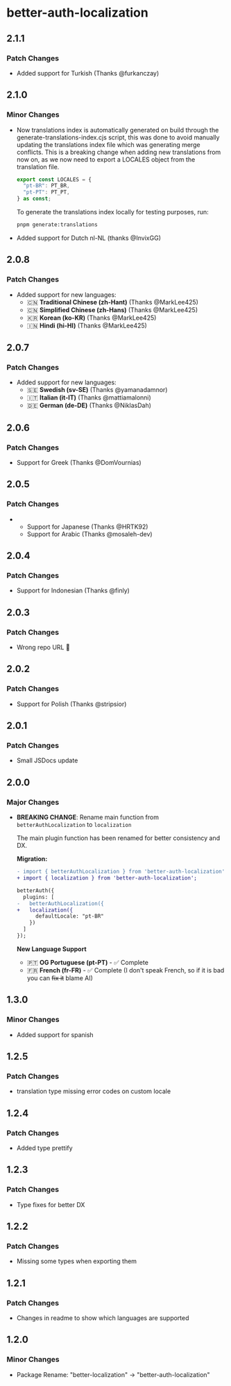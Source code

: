 # better-auth-localization

## 2.1.1

### Patch Changes

- Added support for Turkish (Thanks @furkanczay)

## 2.1.0

### Minor Changes

- Now translations index is automatically generated on build through the generate-translations-index.cjs script, this was done to avoid manually updating the translations index file which was generating merge conflicts.
  This is a breaking change when adding new translations from now on, as we now need to export a LOCALES object from the translation file.

  ```ts
  export const LOCALES = {
    "pt-BR": PT_BR,
    "pt-PT": PT_PT,
  } as const;
  ```

  To generate the translations index locally for testing purposes, run:

  ```bash
  pnpm generate:translations
  ```

- Added support for Dutch nl-NL (thanks @InvixGG)

## 2.0.8

### Patch Changes

- Added support for new languages:
  - 🇨🇳 **Traditional Chinese (zh-Hant)** (Thanks @MarkLee425)
  - 🇨🇳 **Simplified Chinese (zh-Hans)** (Thanks @MarkLee425)
  - 🇰🇷 **Korean (ko-KR)** (Thanks @MarkLee425)
  - 🇮🇳 **Hindi (hi-HI)** (Thanks @MarkLee425)

## 2.0.7

### Patch Changes

- Added support for new languages:
  - 🇸🇪 **Swedish (sv-SE)** (Thanks @yamanadamnor)
  - 🇮🇹 **Italian (it-IT)** (Thanks @mattiamalonni)
  - 🇩🇪 **German (de-DE)** (Thanks @NiklasDah)

## 2.0.6

### Patch Changes

- Support for Greek (Thanks @DomVournias)

## 2.0.5

### Patch Changes

- - Support for Japanese (Thanks @HRTK92)
  - Support for Arabic (Thanks @mosaleh-dev)

## 2.0.4

### Patch Changes

- Support for Indonesian (Thanks @finly)

## 2.0.3

### Patch Changes

- Wrong repo URL 🤦

## 2.0.2

### Patch Changes

- Support for Polish (Thanks @stripsior)

## 2.0.1

### Patch Changes

- Small JSDocs update

## 2.0.0

### Major Changes

- **BREAKING CHANGE**: Rename main function from `betterAuthLocalization` to `localization`

  The main plugin function has been renamed for better consistency and DX.

  **Migration:**

  ```diff
  - import { betterAuthLocalization } from 'better-auth-localization';
  + import { localization } from 'better-auth-localization';

  betterAuth({
    plugins: [
  -   betterAuthLocalization({
  +   localization({
        defaultLocale: "pt-BR"
      })
    ]
  });
  ```

  **New Language Support**

  - 🇵🇹 **OG Portuguese (pt-PT)** - ✅ Complete
  - 🇫🇷 **French (fr-FR)** - ✅ Complete
    (I don't speak French, so if it is bad you can ~~fix it~~ blame AI)

## 1.3.0

### Minor Changes

- Added support for spanish

## 1.2.5

### Patch Changes

- translation type missing error codes on custom locale

## 1.2.4

### Patch Changes

- Added type prettify

## 1.2.3

### Patch Changes

- Type fixes for better DX

## 1.2.2

### Patch Changes

- Missing some types when exporting them

## 1.2.1

### Patch Changes

- Changes in readme to show which languages are supported

## 1.2.0

### Minor Changes

- Package Rename: "better-localization" -> "better-auth-localization"
